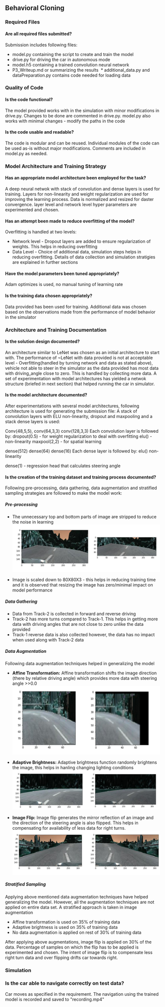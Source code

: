 <h2>Behavioral Cloning</h2>

[//]: # (Image References)

[image1]: ./images/Strip_Image.jpg
[image2]: ./images/Affine.jpg
[image3]: ./images/Brightness.jpg
[image4]: ./images/Flip.jpg


<h3>Required Files</h3>

<h4>Are all required files submitted?</h4>

Submission includes following files:
  * model.py containing the script to create and train the model
  * drive.py for driving the car in autonomous mode
  * model.h5 containing a trained convolution neural network
  * P3_Writeup.md or summarizing the results
  * additional_data.py and dataPreparation.py contains code needed for loading data

<h3>Quality of Code</h3>

<h4>Is the code functional?</h4>

The model provided works with in the simulation with minor modifications in drive.py. Changes to be done are commented in drive.py. model.py also works with minimal changes - modify the paths in the code

<h4>Is the code usable and readable?</h4>

The code is modular and can be reused. Individual modules of the code can be used as-is without major modifications. Comments are included in model.py as needed. 

<h3>Model Architecture and Training Strategy</h3>

<h4>Has an appropriate model architecture been employed for the task?</h4>

A deep neural netwok with stack of convolution and dense layers is used for training. Layers for non-linearity and weight regularization are used for improving the learning process. Data is normalized and resized for daster convergence. layer level and network level hyper parameters are experimented and chosen.

<h4>Has an attempt been made to reduce overfitting of the model?</h4>

Overfitting is handled at two levels:

 * Network level - Dropout layers are added to ensure regularization of weights. This helps in reducing overfitting
 * Data Level - Choice of additional data, simulation steps helps in reducing overfitting. Details of data collection and simulation stratigies are explained in further sections
 
 <h4>Have the model parameters been tuned appropriately?</h4>
 
 Adam optimizes is used, no manual tuning of learning rate
 
 <h4>Is the training data chosen appropriately?</h4>
 
 Data provided has been used for training. Additional data was chosen based on the observations made from the performance of model behavior in the simulator
 
<h3>Architecture and Training Documentation</h3>

<h4>Is the solution design documented?</h4>

An architecture similar to LeNet was chosen as an initial architecture to start with. The performance of ~LeNet with data provided is not at acceptable level - Overfitting(handled by turning network and data as stated above), vehicle not able to steer in the simulator as the data provided has most data with driving_angle close to zero. This is handled by collecting more data. 
A set of experimentation with model architectures has yielded a netwok structure (briefed in next section) that helped running the car in simulator. 

<h4>Is the model architecture documented?</h4>

After experimentations with several model architectures, following architecture is used for generating the submission file:
A stack of convolution layers with ELU non-linearity, dropout and maxpooling and a stack dense layers is used:

Conv(48,5,5), conv(64,3,3) conv(128,3,3)
Each convolution layer is followed by:
dropout(0.5) - for weight regularization to deal with overfitting
elu() - non-linearity
maxpool(2,2) - for spatial learning

dense(512) dense(64) dense(16)
Each dense layer is followed by:
elu() non-linearity

dense(1) - regression head that calculates steering angle

<h4>Is the creation of the training dataset and training process documented?</h4> 
Following pre-processing, data gathering, data augmentation and  stratified sampling strategies are followed to make the model work:
 
 <h5>Pre-processing</h5>
  
  * The unnecessary top and bottom parts of image are stripped to reduce the noise in learning
  ![alt text][image1]
  
  * Image is scaled down to 80X80X3 - this helps in reducing training time and it is observed that resizing the image has zero/minimal impact on model performance
 
 <h5>Data Gathering</h5>
 
  * Data from Track-2 is collected in forward and reverse driving
  * Track-2 has more turns compared to Track-1. This helps in getting more data with driving angles that are not close to zero unlike the data provided
  * Track-1 reverse data is also collected however, the data has no impact when used along with Track-2 data
  
 <h5>Data Augmentation</h5>
  
  Following data augmentation techniques helped in generalizing the model
  * <b>Affine Transformation:</b> Affine transformation shifts the image direction (there by relative driving angle) which provides more data with steering angle >>0.0
![alt text][image2]

  * <b>Adaptive Brightness:</b> Adaptive brightness function randomly brightens the image, this helps in hanling changing lighting conditions
 ![alt text][image3]

 * <b>Image Flip:</b> Image flip generates the mirror reflection of an image and the direction of the steering angle is also flipped. This helps in compensating for availability of less data for right turns. 
 ![alt text][image4]

 
 <h5>Stratified Sampling</h5>
  
  Applying above mentioned data augmentation techniques have helped generalizing the model. However, all the augmentation techniques are not applied on entire data set. A stratified approach is taken in image augmentation
  * Affine transformation is used on 35% of training data
  * Adaptive brightness is used on 35% of training data
  * No data augmentation is applied on rest of 30% of training data
  
  After applying above augmentations, image flip is applied on 30% of the data. Percentage of samples on which the flip has to be applied is experimented and chosen. The intent of image flip is to compensate less right turn data and over flipping drifts car towards right. 
  
 <h3>Simulation</h3>
 
  <h3>Is the car able to navigate correctly on test data?</h3>
  
   Car moves as specified in the requirement. The navigation using the trained model is recorded and saved to "recording.mp4"
 
 
 

